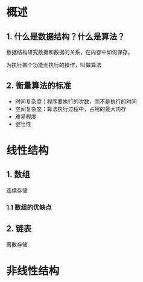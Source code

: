 # 概述

## 1. 什么是数据结构？什么是算法？

数据结构研究数据和数据的关系，在内存中如何保存。

为执行某个功能而执行的操作，叫做算法

## 2. 衡量算法的标准

- 时间复杂度：程序要执行的次数，而不是执行的时间
- 空间复杂度：算法执行过程中，占用的最大内存
- 难易程度
- 健壮性

# 线性结构

## 1. 数组

连续存储

### 1.1 数组的优缺点

## 2. 链表

离散存储





# 非线性结构

